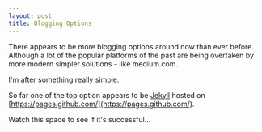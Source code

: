 ```yaml
---
layout: post
title: Blogging Options
---
```


There appears to be more blogging options around now than ever before. Although a lot of the popular platforms of the past are being overtaken by more modern simpler solutions - like medium.com.

I'm after something really simple. 

So far one of the top option appears to be [Jekyll](https://jekyllrb.com/) hosted on [https://pages.github.com/](https://pages.github.com/).

Watch this space to see if it's successful... 
